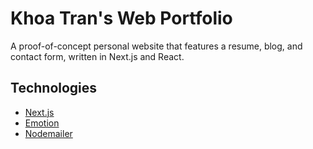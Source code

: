 # Khoa Tran's Web Portfolio

A proof-of-concept personal website that features a resume, blog, and contact form, written in Next.js and React.

## Technologies

- [Next.js](https://nextjs.org/)
- [Emotion](https://emotion.sh/docs/introduction)
- [Nodemailer](https://nodemailer.com/about/)
